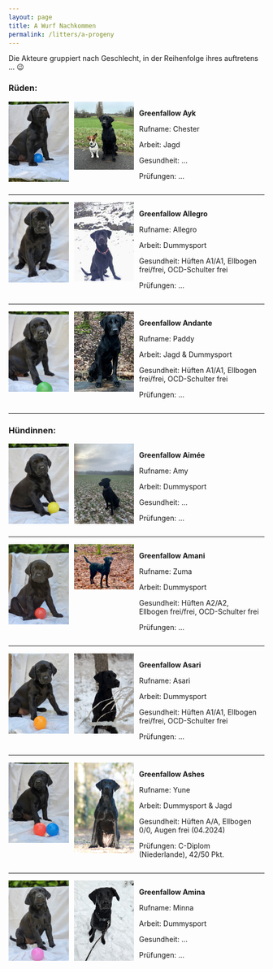 ```yaml
---
layout: page
title: A Wurf Nachkommen
permalink: /litters/a-progeny
---
```


<p>Die Akteure gruppiert nach Geschlecht, in der Reihenfolge ihres auftretens ... 😉 </p>
<h3>Rüden:</h3>
<div style="display: flex;">
 
  <div style="margin-right: 10px;flex: 0.25;">
     <img src="/litters/week7/ruede-blau.jpeg" width="150">
  </div>
   <div style="margin-right: 10px;flex: 0.25;">
     <img src="/litters/fotos-a-wurf/nine-months/ash-5.jpeg" width="150" title="8 Monate">
  </div>
  <div style="margin-right: 10px;flex: 0.5;"> 
     <p><strong>Greenfallow Ayk</strong></p>
     <p>Rufname: Chester</p>
     <p>Arbeit: Jagd</p>
     <p>Gesundheit: ...</p>
     <p>Prüfungen: ...</p>
   </div>
</div>
<hr>
<div style="display: flex;">
 
  <div style="margin-right: 10px;flex: 0.25;">
     <img src="/litters/week7/ruede_weiss.jpeg" width="150">
  </div>
  
  <div style="margin-right: 10px;flex: 0.25;">
     <img src="/litters/fotos-a-wurf/nine-months/allegro-1.jpeg" width="150" title="8 Monate">
  </div>
  <div style="margin-right: 10px;flex: 0.5;"> 
     <p><strong>Greenfallow Allegro</strong></p>
     <p>Rufname: Allegro</p>
     <p>Arbeit: Dummysport</p>
     <p>Gesundheit: Hüften A1/A1, Ellbogen frei/frei, OCD-Schulter frei</p>
     <p>Prüfungen: ...</p>
   </div>
</div>
<hr>
<div style="display: flex;">
 
  <div style="margin-right: 10px;flex: 0.25;">
     <img src="/litters/week7/ruede-gruen.jpeg" width="150">
  </div>
  <div style="margin-right: 10px;flex: 0.25;">
     <img src="/litters/fotos-a-wurf/nine-months/andante-3.jpeg" width="150" title="8 Monate">
  </div>
  <div style="margin-right: 10px;flex: 0.5;"> 
     <p><strong>Greenfallow Andante</strong></p>
     <p>Rufname: Paddy</p>
     <p>Arbeit: Jagd & Dummysport</p>
     <p>Gesundheit: Hüften A1/A1, Ellbogen frei/frei, OCD-Schulter frei</p>
     <p>Prüfungen: ...</p>
   </div>
</div>
<hr>
<h3>Hündinnen:</h3>
<div style="display: flex;">
 
  <div style="margin-right: 10px;flex: 0.25;">
     <img src="/litters/week7/gelb.jpeg" width="150">
  </div>
  <div style="margin-right: 10px;flex: 0.25;">
     <img src="/litters/fotos-a-wurf/nine-months/aimee.jpeg" width="150" title="8 Monate">
  </div>
  
  <div style="margin-right: 10px;flex: 0.5;"> 
     <p><strong>Greenfallow Aimée</strong></p>
     <p>Rufname: Amy</p>
     <p>Arbeit: Dummysport</p>
     <p>Gesundheit: ...</p>
     <p>Prüfungen: ...</p>
   </div>
</div>
<hr>
<div style="display: flex;">
 
  <div style="margin-right: 10px;flex: 0.25;">
     <img src="/litters/week7/rot.jpeg" width="150">
  </div>
  <div style="margin-right: 10px;flex: 0.25;">
     <img src="/litters/fotos-a-wurf/nine-months/amani.jpeg" width="150" title="8 Monate">
  </div>
    <div style="margin-right: 10px;flex: 0.5;"> 
     <p><strong>Greenfallow Amani</strong></p>
     <p>Rufname: Zuma</p>
     <p>Arbeit: Dummysport</p>
     <p>Gesundheit: Hüften A2/A2, Ellbogen frei/frei, OCD-Schulter frei</p>
     <p>Prüfungen: ...</p>
   </div>
</div>
<hr>
<div style="display: flex;">
 
  <div style="margin-right: 10px;flex: 0.25;">
     <img src="/litters/week7/orange.jpeg" width="150">
  </div>
  
  <div style="margin-right: 10px;flex: 0.25;">
     <img src="/litters/fotos-a-wurf/nine-months/asari-1.jpeg" width="150" title="8 Monate">
  </div>
    <div style="margin-right: 10px;flex: 0.5;"> 
     <p><strong>Greenfallow Asari</strong></p>
     <p>Rufname: Asari</p>
     <p>Arbeit: Dummysport</p>
     <p>Gesundheit: Hüften A1/A1, Ellbogen frei/frei, OCD-Schulter frei</p>
     <p>Prüfungen: ...</p>
   </div>
</div>
<hr>
<div style="display: flex;">
 
  <div style="margin-right: 10px;flex: 0.25;">
     <img src="/litters/week7/lila.jpeg" width="150">
  </div>
  <div style="margin-right: 10px;flex: 0.25;">
     <img src="/litters/fotos-a-wurf/nine-months/ashes-3.jpeg" width="150" title="8 Monate">
  </div>
  
  <div style="margin-right: 10px;flex: 0.5;"> 
     <p><strong>Greenfallow Ashes</strong></p>
     <p>Rufname: Yune</p>
     <p>Arbeit: Dummysport & Jagd</p>
     <p>Gesundheit: Hüften A/A, Ellbogen 0/0, Augen frei (04.2024)</p>
     <p>Prüfungen: C-Diplom (Niederlande), 42/50 Pkt.</p>
   </div>
</div>
<hr>
<div style="display: flex;">
 
  <div style="margin-right: 10px;flex: 0.25;">
     <img src="/litters/week7/rosa.jpeg" width="150">
  </div>
  
  <div style="margin-right: 10px;flex: 0.25;">
     <img src="/litters/fotos-a-wurf/nine-months/amina.jpeg" width="150" title="8 Monate">
  </div>
    <div style="margin-right: 10px;flex: 0.5;"> 
     <p><strong>Greenfallow Amina</strong></p>
     <p>Rufname: Minna</p>
     <p>Arbeit: Dummysport</p>
     <p>Gesundheit: ...</p>
     <p>Prüfungen: ...</p>
   </div>
</div>



